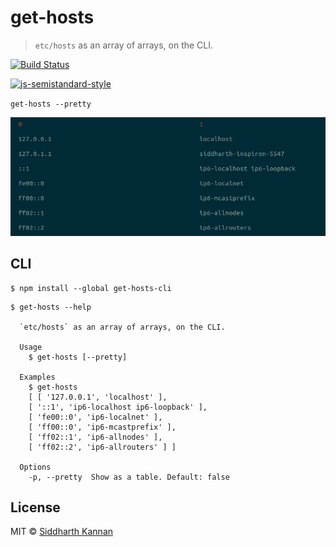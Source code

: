 # get-hosts

> `etc/hosts` as an array of arrays, on the CLI.

[![Build Status](https://travis-ci.org/icyflame/get-hosts.svg?branch=master)](https://travis-ci.org/icyflame/get-hosts-cli)

[![js-semistandard-style](https://img.shields.io/badge/code%20style-semistandard-brightgreen.svg)](https://github.com/Flet/semistandard)

`get-hosts --pretty`

![screenshot](screenshot.png)


## CLI

```
$ npm install --global get-hosts-cli
```
```
$ get-hosts --help

  `etc/hosts` as an array of arrays, on the CLI.

  Usage
    $ get-hosts [--pretty]

  Examples
    $ get-hosts
    [ [ '127.0.0.1', 'localhost' ],
    [ '::1', 'ip6-localhost ip6-loopback' ],
    [ 'fe00::0', 'ip6-localnet' ],
    [ 'ff00::0', 'ip6-mcastprefix' ],
    [ 'ff02::1', 'ip6-allnodes' ],
    [ 'ff02::2', 'ip6-allrouters' ] ]

  Options
    -p, --pretty  Show as a table. Default: false

```


## License

MIT © [Siddharth Kannan](http://icyflame.github.io)
